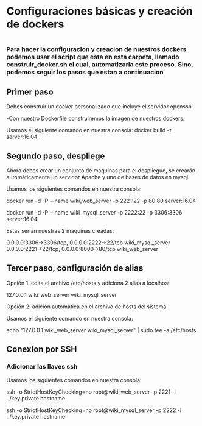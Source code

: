 <h1>Configuraciones básicas y creación de dockers<h1>


<h3>Para hacer la configuracion y creacion de nuestros dockers podemos usar el script que esta en esta carpeta, llamado  construir_docker.sh el cual, automatizaria este proceso. Sino, podemos seguir los pasos que estan a continuacion</h3>

<h2>Primer paso</h2>

Debes construir un docker personalizado que incluye el servidor openssh

-Con nuestro Dockerfile construiremos la imagen de nuestros dockers. 

Usamos el siguiente comando en nuestra consola: 
docker build -t server:16.04 .


<h2>Segundo paso, despliege</h2>

Ahora debes crear un conjunto de maquinas para el despliegue, se crearán automáticamente un servidor Apache y uno de bases de datos en mysql.

Usamos los siguientes comandos en nuestra consola: 

docker run -d -P --name wiki_web_server -p 2221:22 -p 80:80 server:16.04 

docker run -d -P --name wiki_mysql_server -p 2222:22 -p 3306:3306 server:16.04 


Estas serian nuestras 2 maquinas creadas:

0.0.0.0:3306->3306/tcp, 0.0.0.0:2222->22/tcp   wiki_mysql_server</br>
0.0.0.0:2221->22/tcp, 0.0.0.0:8000->80/tcp     wiki_web_server

<h2>Tercer paso, configuración de alias</h2>

Opción 1: edita el archivo /etc/hosts y adiciona 2 alias a localhost

127.0.0.1       wiki_web_server wiki_mysql_server</br>

Opción 2: adición automática en el archivo de hosts del sistema

Usamos el siguiente comando en nuestra consola: 

echo "127.0.0.1 wiki_web_server wiki_mysql_server" | sudo tee -a /etc/hosts

<h2>Conexion por SSH</h2>

<h3>Adicionar las llaves ssh</h3>

Usamos los siguientes comandos en nuestra consola: 

ssh -o StrictHostKeyChecking=no root@wiki_web_server -p 2221 -i ../key.private hostname

ssh -o StrictHostKeyChecking=no root@wiki_mysql_server -p 2222 -i ../key.private hostname



